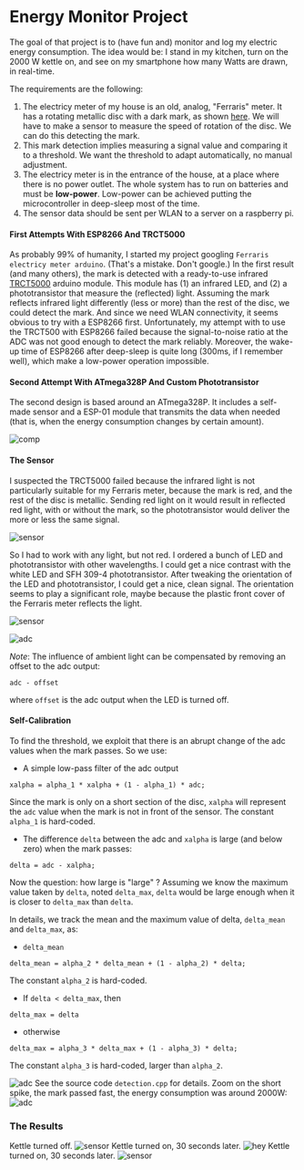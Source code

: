 # Energy Monitor Project

The goal of that project is to (have fun and) monitor and log my electric energy consumption. The idea would be: I stand in my kitchen, turn on the 2000 W kettle on, and see on my smartphone how many Watts are drawn, in real-time. 

The requirements are the following:
1. The electricy meter of my house is an old, analog, "Ferraris" meter. It has a rotating metallic disc with a dark mark, as shown [here](https://de.wikipedia.org/wiki/Ferraris-Z%C3%A4hler#/media/Datei:ElectricityMeterMechanism.jpg). We will have to make a sensor to measure the speed of rotation of the disc. We can do this detecting the mark.
2. This mark detection implies measuring a signal value and comparing it to a threshold. We want the threshold to adapt automatically, no manual adjustment.
3. The electricy meter is in the entrance of the house, at a place where there is no power outlet. The whole system has to run on batteries and must be **low-power**. Low-power can be achieved putting the microcontroller in deep-sleep most of the time.
4. The sensor data should be sent per WLAN to a server on a raspberry pi.

#### First Attempts With ESP8266 And TRCT5000

As probably 99% of humanity, I started my project googling `Ferraris electricy meter arduino`. (That's a mistake. Don't google.) In the first result (and many others), the mark is detected with a ready-to-use infrared [TRCT5000](https://www.az-delivery.de/products/linienfolger-modul-mit-tcrt5000-und-analog-ausgang) arduino module. This module has (1) an infrared LED, and (2) a phototransistor that measure the (reflected) light.  Assuming the mark reflects infrared light differently (less or more) than the rest of the disc, we could detect the mark. And since we need WLAN connectivity, it seems obvious to try with a ESP8266 first.
Unfortunately, my attempt with to use the TRCT500 with ESP8266 failed because the signal-to-noise ratio at the ADC was not good enough to detect the mark reliably. Moreover, the wake-up time of ESP8266 after deep-sleep is quite long (300ms, if I remember well), which make a low-power operation impossible.

#### Second Attempt With ATmega328P And Custom Phototransistor

The second design is based around an ATmega328P. It includes a self-made sensor and a ESP-01 module that transmits the data when needed (that is, when the energy consumption changes by certain amount).

![comp](documentation/camera/small/components.jpg)

#### The Sensor

I suspected the TRCT5000 failed because the infrared light is not particularly suitable for my Ferraris meter, because the mark is red, and the rest of the disc is metallic. Sending red light on it would result in reflected red light, with or without the mark, so the phototransistor would deliver the more or less the same signal. 

![sensor](documentation/camera/small/sensor.jpg)

So I had to work with any light, but not red. I ordered a bunch of LED and phototransistor with other wavelengths. I could get a nice contrast with the white LED and SFH 309-4 phototransistor. After tweaking the orientation of the LED and phototransistor, I could get a nice, clean signal. The orientation seems to play a significant role, maybe because the plastic front cover of the Ferraris meter reflects the light. 

![sensor](documentation/camera/small/LED_off_on.jpg)

![adc](documentation/adc.png "ADC")

_Note_: The influence of ambient light can be compensated by removing an offset to the adc output:
```
adc - offset
```
where `offset` is the adc output when the LED is turned off.

#### Self-Calibration

To find the threshold, we exploit that there is an abrupt change of the adc values when the mark passes. So we use:
- A simple low-pass filter of the adc output
```
xalpha = alpha_1 * xalpha + (1 - alpha_1) * adc;
```
Since the mark is only on a short section of the disc, `xalpha` will represent the `adc` value when the mark is not in front of the sensor. The constant `alpha_1` is hard-coded.
- The difference `delta` between the adc and `xalpha` is large (and below zero) when the mark passes:
```
delta = adc - xalpha;
```

Now the question: how large is "large" ? 
Assuming we know the maximum value taken by `delta`, noted `delta_max`, `delta` would be large enough when it is closer to `delta_max` than `delta`.

In details, we track the mean and the maximum value of delta, `delta_mean` and `delta_max`, as: 
- `delta_mean`
```
delta_mean = alpha_2 * delta_mean + (1 - alpha_2) * delta;
```
The constant `alpha_2` is hard-coded.
- If `delta < delta_max`, then 
```
delta_max = delta
```
- otherwise
```
delta_max = alpha_3 * delta_max + (1 - alpha_3) * delta;
```
The constant `alpha_3` is hard-coded, larger than `alpha_2`.

![adc](documentation/calibration.png "ADC")
See the source code `detection.cpp` for details.
Zoom on the short spike, the mark passed fast, the energy consumption was around 2000W:
![adc](documentation/calibration2.png "ADC")

### The Results

Kettle turned off. 
![sensor](documentation/camera/small/before.jpg)
Kettle turned on, 30 seconds later.
![hey](documentation/camera/small/after_1.jpg)
Kettle turned on, 30 seconds later.
![sensor](documentation/camera/small/after_2.jpg)
